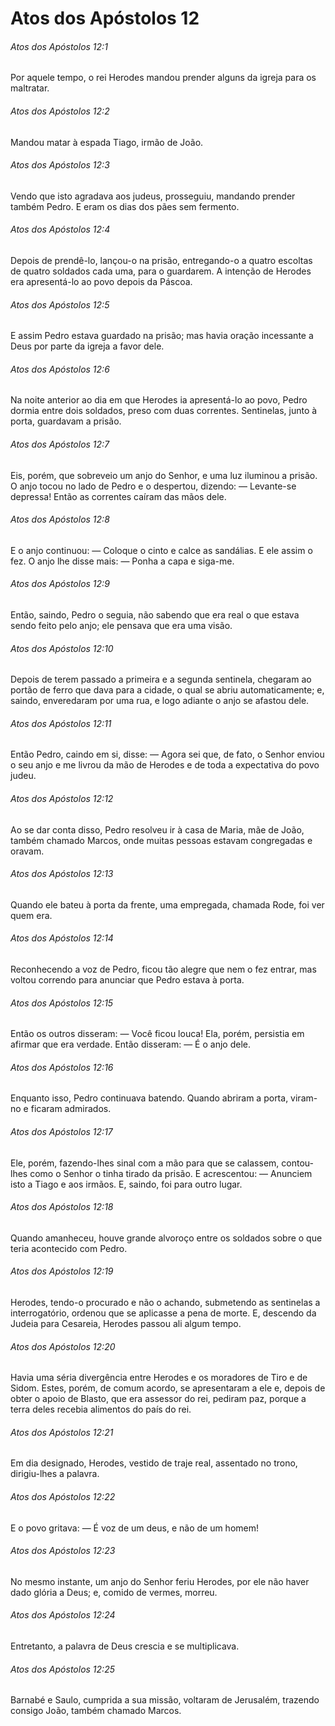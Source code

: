 # Atos dos Apóstolos 12

###### Atos dos Apóstolos 12:1

Por aquele tempo, o rei Herodes mandou prender alguns da igreja para os maltratar.

###### Atos dos Apóstolos 12:2

Mandou matar à espada Tiago, irmão de João.

###### Atos dos Apóstolos 12:3

Vendo que isto agradava aos judeus, prosseguiu, mandando prender também Pedro. E eram os dias dos pães sem fermento.

###### Atos dos Apóstolos 12:4

Depois de prendê-lo, lançou-o na prisão, entregando-o a quatro escoltas de quatro soldados cada uma, para o guardarem. A intenção de Herodes era apresentá-lo ao povo depois da Páscoa.

###### Atos dos Apóstolos 12:5

E assim Pedro estava guardado na prisão; mas havia oração incessante a Deus por parte da igreja a favor dele.

###### Atos dos Apóstolos 12:6

Na noite anterior ao dia em que Herodes ia apresentá-lo ao povo, Pedro dormia entre dois soldados, preso com duas correntes. Sentinelas, junto à porta, guardavam a prisão.

###### Atos dos Apóstolos 12:7

Eis, porém, que sobreveio um anjo do Senhor, e uma luz iluminou a prisão. O anjo tocou no lado de Pedro e o despertou, dizendo: — Levante-se depressa! Então as correntes caíram das mãos dele.

###### Atos dos Apóstolos 12:8

E o anjo continuou: — Coloque o cinto e calce as sandálias. E ele assim o fez. O anjo lhe disse mais: — Ponha a capa e siga-me.

###### Atos dos Apóstolos 12:9

Então, saindo, Pedro o seguia, não sabendo que era real o que estava sendo feito pelo anjo; ele pensava que era uma visão.

###### Atos dos Apóstolos 12:10

Depois de terem passado a primeira e a segunda sentinela, chegaram ao portão de ferro que dava para a cidade, o qual se abriu automaticamente; e, saindo, enveredaram por uma rua, e logo adiante o anjo se afastou dele.

###### Atos dos Apóstolos 12:11

Então Pedro, caindo em si, disse: — Agora sei que, de fato, o Senhor enviou o seu anjo e me livrou da mão de Herodes e de toda a expectativa do povo judeu.

###### Atos dos Apóstolos 12:12

Ao se dar conta disso, Pedro resolveu ir à casa de Maria, mãe de João, também chamado Marcos, onde muitas pessoas estavam congregadas e oravam.

###### Atos dos Apóstolos 12:13

Quando ele bateu à porta da frente, uma empregada, chamada Rode, foi ver quem era.

###### Atos dos Apóstolos 12:14

Reconhecendo a voz de Pedro, ficou tão alegre que nem o fez entrar, mas voltou correndo para anunciar que Pedro estava à porta.

###### Atos dos Apóstolos 12:15

Então os outros disseram: — Você ficou louca! Ela, porém, persistia em afirmar que era verdade. Então disseram: — É o anjo dele.

###### Atos dos Apóstolos 12:16

Enquanto isso, Pedro continuava batendo. Quando abriram a porta, viram-no e ficaram admirados.

###### Atos dos Apóstolos 12:17

Ele, porém, fazendo-lhes sinal com a mão para que se calassem, contou-lhes como o Senhor o tinha tirado da prisão. E acrescentou: — Anunciem isto a Tiago e aos irmãos. E, saindo, foi para outro lugar.

###### Atos dos Apóstolos 12:18

Quando amanheceu, houve grande alvoroço entre os soldados sobre o que teria acontecido com Pedro.

###### Atos dos Apóstolos 12:19

Herodes, tendo-o procurado e não o achando, submetendo as sentinelas a interrogatório, ordenou que se aplicasse a pena de morte. E, descendo da Judeia para Cesareia, Herodes passou ali algum tempo.

###### Atos dos Apóstolos 12:20

Havia uma séria divergência entre Herodes e os moradores de Tiro e de Sidom. Estes, porém, de comum acordo, se apresentaram a ele e, depois de obter o apoio de Blasto, que era assessor do rei, pediram paz, porque a terra deles recebia alimentos do país do rei.

###### Atos dos Apóstolos 12:21

Em dia designado, Herodes, vestido de traje real, assentado no trono, dirigiu-lhes a palavra.

###### Atos dos Apóstolos 12:22

E o povo gritava: — É voz de um deus, e não de um homem!

###### Atos dos Apóstolos 12:23

No mesmo instante, um anjo do Senhor feriu Herodes, por ele não haver dado glória a Deus; e, comido de vermes, morreu.

###### Atos dos Apóstolos 12:24

Entretanto, a palavra de Deus crescia e se multiplicava.

###### Atos dos Apóstolos 12:25

Barnabé e Saulo, cumprida a sua missão, voltaram de Jerusalém, trazendo consigo João, também chamado Marcos.

